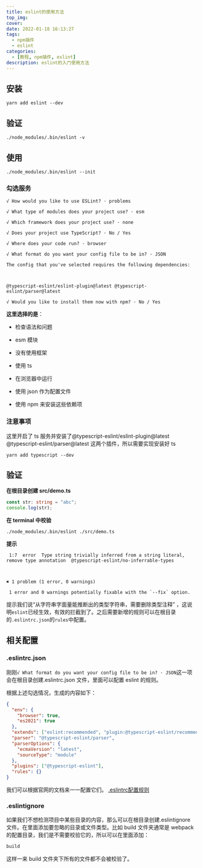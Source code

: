 ```yaml
---
title: eslint的使用方法
top_img:
cover:
date: 2022-01-18 16:13:27
tags:
  - npm插件
  - eslint
categories:
  - [教程, npm插件, eslint]
description: eslint的入门使用方法
---
```


## 安装

```shell
yarn add eslint --dev
```

## 验证

```shell
./node_modules/.bin/eslint -v
```

## 使用

```shell
./node_modules/.bin/eslint --init
```

### 勾选服务

```shell
√ How would you like to use ESLint? · problems

√ What type of modules does your project use? · esm

√ Which framework does your project use? · none

√ Does your project use TypeScript? · No / Yes

√ Where does your code run? · browser

√ What format do you want your config file to be in? · JSON

The config that you've selected requires the following dependencies:



@typescript-eslint/eslint-plugin@latest @typescript-eslint/parser@latest

√ Would you like to install them now with npm? · No / Yes
```

**这里选择的是**：

- 检查语法和问题

- esm 模块

- 没有使用框架

- 使用 ts

- 在浏览器中运行

- 使用 json 作为配置文件

- 使用 npm 来安装这些依赖项

### 注意事项

这里开启了 ts 服务并安装了@typescript-eslint/eslint-plugin@latest @typescript-eslint/parser@latest 这两个插件，所以需要实现安装好 ts

```shell
yarn add typescript --dev
```

## 验证

**在根目录创建 src/demo.ts**

```typescript
const str: string = "abc";
console.log(str);
```

**在 terminal 中校验**

```shell
./node_modules/.bin/eslint ./src/demo.ts
```

**提示**

```shell
 1:7  error  Type string trivially inferred from a string literal, remove type annotation  @typescript-eslint/no-inferrable-types



✖ 1 problem (1 error, 0 warnings)

 1 error and 0 warnings potentially fixable with the `--fix` option.
```

提示我们说“从字符串字面量能推断出的类型字符串，需要删除类型注释” ，这说明`eslint`已经生效，有效的拦截到了。之后需要新增的规则可以在根目录的`.eslintrc.json`的`rules`中配置。

## 相关配置

### .eslintrc.json

刚刚`√ What format do you want your config file to be in? · JSON`这一项会在根目录创建.eslintrc.json 文件，里面可以配置 eslint 的规则。

根据上述勾选情况，生成的内容如下：

```json
{
  "env": {
    "browser": true,
    "es2021": true
  },
  "extends": ["eslint:recommended", "plugin:@typescript-eslint/recommended"],
  "parser": "@typescript-eslint/parser",
  "parserOptions": {
    "ecmaVersion": "latest",
    "sourceType": "module"
  },
  "plugins": ["@typescript-eslint"],
  "rules": {}
}
```

我们可以根据官网的文档来一一配置它们。
[.eslintrc配置规则](http://eslint.cn/docs/user-guide/configuring)

### .eslintignore

如果我们不想检测项目中某些目录的内容，那么可以在根目录创建.eslintignore 文件。在里面添加要忽略的目录或文件类型。比如 build 文件夹通常是 webpack 的配置目录，我们是不需要校验它的，所以可以在里面添加：

```tex
build
```

这样一来 build 文件夹下所有的文件都不会被校验了。
